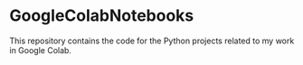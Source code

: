 # GoogleColabNotebooks
This repository contains the code for the Python projects related to my work in Google Colab.
